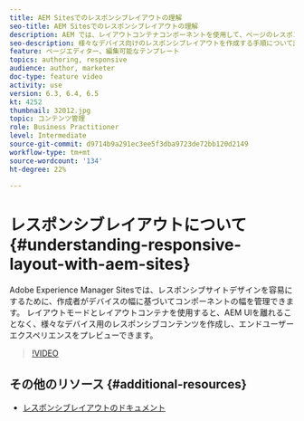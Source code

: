 ```yaml
---
title: AEM Sitesでのレスポンシブレイアウトの理解
seo-title: AEM Sitesでのレスポンシブレイアウトの理解
description: AEM では、レイアウトコンテナコンポーネントを使用して、ページのレスポンシブレイアウトを作成できます。レスポンシブレイアウトを使用すると、コンテンツ作成者は、様々なデバイス向けにレスポンシブコンテンツを作成し、AEM内でエンドユーザーエクスペリエンスをプレビューできます。
seo-description: 様々なデバイス向けのレスポンシブレイアウトを作成する手順について説明します。
feature: ページエディター、編集可能なテンプレート
topics: authoring, responsive
audience: author, marketer
doc-type: feature video
activity: use
version: 6.3, 6.4, 6.5
kt: 4252
thumbnail: 32012.jpg
topic: コンテンツ管理
role: Business Practitioner
level: Intermediate
source-git-commit: d9714b9a291ec3ee5f3dba9723de72bb120d2149
workflow-type: tm+mt
source-wordcount: '134'
ht-degree: 22%

---
```



# レスポンシブレイアウトについて{#understanding-responsive-layout-with-aem-sites}

Adobe Experience Manager Sitesでは、レスポンシブサイトデザインを容易にするために、作成者がデバイスの幅に基づいてコンポーネントの幅を管理できます。 レイアウトモードとレイアウトコンテナを使用すると、AEM UIを離れることなく、様々なデバイス用のレスポンシブコンテンツを作成し、エンドユーザーエクスペリエンスをプレビューできます。

>[!VIDEO](https://video.tv.adobe.com/v/32012?quality=12&learn=on)

## その他のリソース {#additional-resources}

* [レスポンシブレイアウトのドキュメント](https://docs.adobe.com/content/help/ja-JP/experience-manager-65/authoring/siteandpage/responsive-layout.html)
